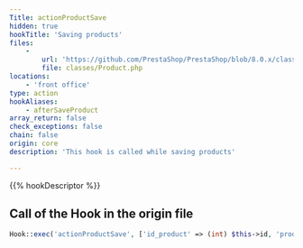 ```yaml
---
Title: actionProductSave
hidden: true
hookTitle: 'Saving products'
files:
    -
        url: 'https://github.com/PrestaShop/PrestaShop/blob/8.0.x/classes/Product.php'
        file: classes/Product.php
locations:
    - 'front office'
type: action
hookAliases:
    - afterSaveProduct
array_return: false
check_exceptions: false
chain: false
origin: core
description: 'This hook is called while saving products'

---
```


{{% hookDescriptor %}}

## Call of the Hook in the origin file

```php
Hook::exec('actionProductSave', ['id_product' => (int) $this->id, 'product' => $this])
```
